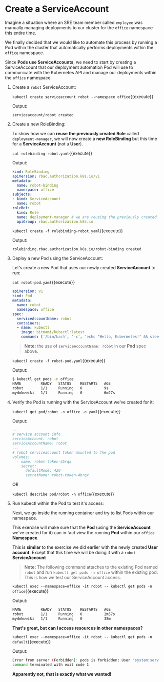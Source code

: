 # Create a ServiceAccount

Imagine a situation where an SRE team member called `employee` was manually managing deployments to our cluster for the `office` namespace this entire time. 

We finally decided that we would like to automate this process by running a Pod within the cluster that automatically performs deployments within the `office` namespace.

Since **Pods use ServiceAccounts**, we need to start by creating a ServiceAccount that our deployment automation Pod will use to communicate with the Kubernetes API and manage our deployments within the `office` namespace.

1. Create a `robot` ServiceAccount:
   
    `kubectl create serviceaccount robot --namespace office`{{execute}}

    Output:
    
    `serviceaccount/robot created`

2. Create a new RoleBinding:
    
    To show how we can **reuse the previously created Role** called `deployment-manager`, we will now create a **new RoleBinding** but this time for a **ServiceAccount** (not a **User**).

    `cat rolebinding-robot.yaml`{{execute}}
    
    Output:

    ```yaml
    kind: RoleBinding
    apiVersion: rbac.authorization.k8s.io/v1
    metadata:
      name: robot-binding
      namespace: office
    subjects:
    - kind: ServiceAccount
      name: robot
    roleRef:
      kind: Role
      name: deployment-manager # we are reusing the previously created Role
      apiGroup: rbac.authorization.k8s.io
    ```

    `kubectl create -f rolebinding-robot.yaml`{{execute}}

    Output:

    ```
    rolebinding.rbac.authorization.k8s.io/robot-binding created
    ```

3. Deploy a new Pod using the ServiceAccount:

    Let's create a new Pod that uses our newly created **ServiceAccount** to run:

    `cat robot-pod.yaml`{{execute}}

    ```yaml
    apiVersion: v1
    kind: Pod
    metadata:
      name: robot
      namespace: office
    spec:
      serviceAccountName: robot
      containers:
      - name: kubectl
        image: bitnami/kubectl:latest
        command: ['/bin/bash', '-c', 'echo "Hello, Kubernetes!" && sleep 3600']
    ```

    > **Note:** the use of `serviceAccountName: robot` in our **Pod** spec above.

    `kubectl create -f robot-pod.yaml`{{execute}}

    Output:

    ```bash
    $ kubectl get pods -n office
    NAME         READY   STATUS    RESTARTS   AGE
    robot        1/1     Running   0          9s
    mydokuwiki   1/1     Running   0          6m27s
    ```

4. Verify the Pod is running with the ServiceAccount we've created for it:

    `kubectl get pod/robot -n office -o yaml`{{execute}}

    Output:

    ```yaml
    ...
    # service account info
    serviceAccount: robot
    serviceAccountName: robot
    ...
    # robot serviceaccount token mounted to the pod
    volumes:
      - name: robot-token-4brqx
        secret:
          defaultMode: 420
          secretName: robot-token-4brqx
    ```

    OR

    `kubectl describe pod/robot -n office`{{execute}}

5. Run kubectl within the Pod to test it's access:

    Next, we go inside the running container and try to list Pods within our namespace.
    
    This exercise will make sure that the **Pod** (using the **ServiceAccount** we've created for it) can in fact view the running **Pod** within our `office` **Namespace**.

    This is **similar** to the exercise we did earlier with the newly created **User account**. Except that this time we will be doing it with a `robot` **ServiceAccount**

    > **Note:** The following command attaches to the existing Pod named `robot` and run `kubectl get pods -n office` within the existing pod. This is how we test our ServiceAccount access.

    `kubectl exec --namespace=office -it robot -- kubectl get pods -n office`{{execute}}

    Output:

    ```bash
    NAME         READY   STATUS    RESTARTS   AGE
    robot        1/1     Running   0          2m57s
    mydokuwiki   1/1     Running   0          35m
    ```

    **That's great, but can I access resources in other namespaces?**

    `kubectl exec --namespace=office -it robot -- kubectl get pods -n default`{{execute}}

    Output:

    ```bash
    Error from server (Forbidden): pods is forbidden: User "system:serviceaccount:office:robot" cannot list resource "pods" in API group "" in the namespace "default"
    command terminated with exit code 1
    ```

    **Apparently not, that is exactly what we wanted!**
